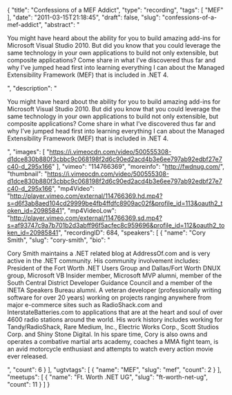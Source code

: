 {
  "title": "Confessions of a MEF Addict",
  "type": "recording",
  "tags": [
    "MEF"
  ],
  "date": "2011-03-15T21:18:45",
  "draft": false,
  "slug": "confessions-of-a-mef-addict",
  "abstract": "<p>You might have heard about the ability for you to build amazing add-ins for Microsoft Visual Studio 2010. But did you know that you could leverage the same technology in your own applications to build not only extensible, but composite applications? Come share in what I&rsquo;ve discovered thus far and why I&rsquo;ve jumped head first into learning everything I can about the Managed Extensibility Framework (MEF) that is included in .NET 4.</p>",
  "description": "<p>You might have heard about the ability for you to build amazing add-ins for Microsoft Visual Studio 2010. But did you know that you could leverage the same technology in your own applications to build not only extensible, but composite applications? Come share in what I&rsquo;ve discovered thus far and why I&rsquo;ve jumped head first into learning everything I can about the Managed Extensibility Framework (MEF) that is included in .NET 4.</p>",
  "images": [
    "https://i.vimeocdn.com/video/500555308-d1dce830b880f3cbbc9c068198f2d6c90ed2acd4b3e6ee797ab92edbf27e7c40-d_295x166"
  ],
  "vimeo": "114766369",
  "moreinfo": "http://fwdnug.com/",
  "thumbnail": "https://i.vimeocdn.com/video/500555308-d1dce830b880f3cbbc9c068198f2d6c90ed2acd4b3e6ee797ab92edbf27e7c40-d_295x166",
  "mp4Video": "http://player.vimeo.com/external/114766369.hd.mp4?s=d6f3ab8aed104cd29999be4fb4ffdfc8909ac02f&profile_id=113&oauth2_token_id=20985841",
  "mp4VideoLow": "http://player.vimeo.com/external/114766369.sd.mp4?s=af93747c9a7b701b2d3abff96f5acfec8c959696&profile_id=112&oauth2_token_id=20985841",
  "recordingID": 684,
  "speakers": [
    {
      "name": "Cory Smith",
      "slug": "cory-smith",
      "bio": "<p>Cory Smith maintains a .NET related blog at AddressOf.com and is very active in the .NET community. His community involvement includes: President of the Fort Worth .NET Users Group and Dallas/Fort Worth DNUX group, Microsoft VB Insider member, Microsoft MVP alumni, member of the South Central District Developer Guidance Council and a member of the INETA Speakers Bureau alumni. A veteran developer (professionally writing software for over 20 years) working on projects ranging anywhere from major e-commerce sites such as RadioShack.com and InterstateBatteries.com to applications that are at the heart and soul of over 4600 radio stations around the world.  His work history includes working for Tandy/RadioShack, Rare Medium, Inc., Electric Works Corp., Scott Studios Corp. and Shiny Stone Digital. In his spare time, Cory is also owns and operates a combative martial arts academy, coaches a MMA fight team, is an avid motorcycle enthusiast and attempts to watch every action movie ever released.</p>",
      "count": 6
    }
  ],
  "ugtvtags": [
    {
      "name": "MEF",
      "slug": "mef",
      "count": 2
    }
  ],
  "meetups": [
    {
      "name": "Ft. Worth .NET UG",
      "slug": "ft-worth-net-ug",
      "count": 11
    }
  ]
}
